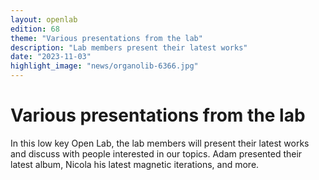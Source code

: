 ```yaml
---
layout: openlab
edition: 68
theme: "Various presentations from the lab"
description: "Lab members present their latest works"
date: "2023-11-03"
highlight_image: "news/organolib-6366.jpg"
---
```


<script>
    import CaptionedImage from "../../components/Images/CaptionedImage.svelte"
</script>

<CaptionedImage
    src="news/organolib-6366.jpg"
    alt="Various electronics on a yellow table, hands showing a speaker" 
    caption="Organolib"/>

# Various presentations from the lab

In this low key Open Lab, the lab members will present their latest works and discuss with people interested in our topics. Adam presented their latest album, Nicola his latest magnetic iterations, and more.
